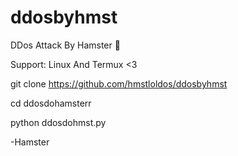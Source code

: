 # ddosbyhmst
DDos Attack By Hamster 👻

Support: Linux And Termux <3

git clone https://github.com/hmstloldos/ddosbyhmst

cd ddosdohamsterr

python ddosdohmst.py

-Hamster
